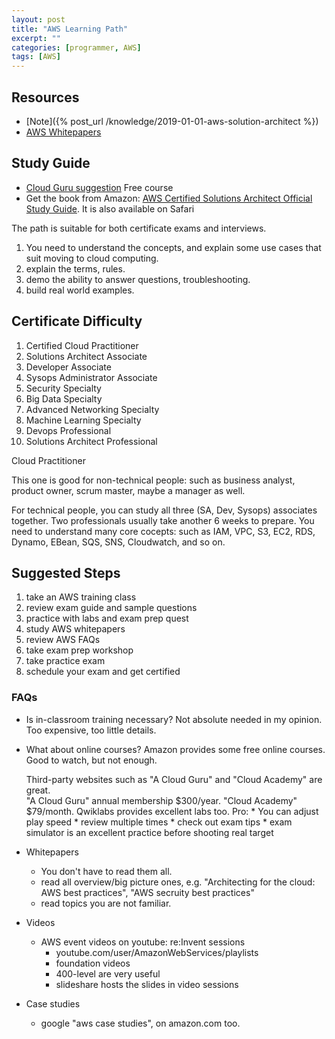 ```yaml
---
layout: post
title: "AWS Learning Path"
excerpt: ""
categories: [programmer, AWS]
tags: [AWS]
---
```


## Resources
* [Note]({% post_url /knowledge/2019-01-01-aws-solution-architect %})
* [AWS Whitepapers][]

## Study Guide
* [Cloud Guru suggestion](https://acloud.guru/learn/aws-certification-preparation) Free course
* Get the book from Amazon: [AWS Certified Solutions Architect Official Study Guide][study guide]. It is also available on Safari

The path is suitable for both certificate exams and interviews.

1. You need to understand the concepts, and explain some use cases that suit moving to cloud computing.
1. explain the terms, rules.
1. demo the ability to answer questions, troubleshooting.
1. build real world examples. 

## Certificate Difficulty
1. Certified Cloud Practitioner
1. Solutions Architect Associate
1. Developer Associate
1. Sysops Administrator Associate
1. Security Specialty
1. Big Data Specialty
1. Advanced Networking Specialty
1. Machine Learning Specialty
1. Devops Professional
1. Solutions Architect Professional

Cloud Practitioner

This one is good for non-technical people: such as business analyst, product owner, scrum master, maybe a manager as well. 

For technical people, you can study all three (SA, Dev, Sysops) associates together.
Two professionals usually take another 6 weeks to prepare.
You need to understand many core cocepts: such as IAM, VPC, S3, EC2, RDS, Dynamo, EBean, SQS, SNS, Cloudwatch, and so on. 

## Suggested Steps
1. take an AWS training class
1. review exam guide and sample questions
1. practice with labs and exam prep quest
1. study AWS whitepapers
1. review AWS FAQs
1. take exam prep workshop
1. take practice exam
1. schedule your exam and get certified

### FAQs
* Is in-classroom training necessary?
    Not absolute needed in my opinion. Too expensive, too little details. 

* What about online courses?
    Amazon provides some free online courses. Good to watch, but not enough. 

    Third-party websites such as "A Cloud Guru" and "Cloud Academy" are great.     
    "A Cloud Guru" annual membership $300/year. 
    "Cloud Academy" $79/month. 
    Qwiklabs provides excellent labs too.
    Pro: 
        * You can adjust play speed
        * review multiple times
        * check out exam tips
        * exam simulator is an excellent practice before shooting real target

* Whitepapers
    * You don't have to read them all. 
    * read all overview/big picture ones, e.g. "Architecting for the cloud: AWS best practices", "AWS secruity best practices"
    * read topics you are not familiar.

* Videos
    * AWS event videos on youtube: re:Invent sessions
        * youtube.com/user/AmazonWebServices/playlists
        * foundation videos
        * 400-level are very useful
        * slideshare hosts the slides in video sessions
    
* Case studies
    * google "aws case studies", on amazon.com too.

[AWS Whitepapers]: https://aws.amazon.com/whitepapers/
[study guide]: https://www.amazon.com/Certified-Solutions-Architect-Official-Study/dp/1119138558
[Blog]: http://jayendrapatil.com/aws-solutions-architect-associate-feb-2018-exam-learning-path/
